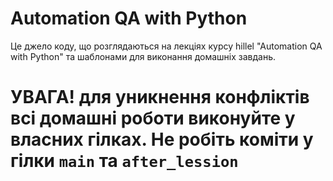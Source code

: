 # Automation QA with Python

Це джело коду, що розглядаються на лекціях курсу hillel "Automation QA with Python" та шаблонами для виконання домашніх завдань.


# УВАГА! для уникнення конфліктів всі домашні роботи виконуйте у власних гілках. Не робіть коміти у гілки `main` та `after_lession`